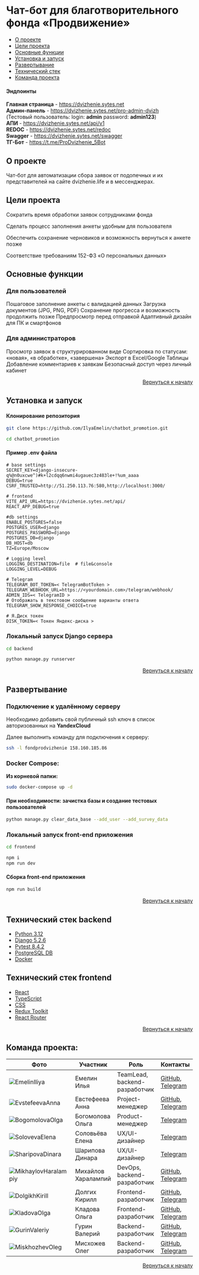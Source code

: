 # Чат-бот для благотворительного фонда «Продвижение»
<a name="Start-point"></a>

- [О проекте](#anchor-about)
- [Цели проекта](#anchor-target)
- [Основные функции](#anchor-functions)
- [Установка и запуск](#anchor-install)
- [Развертывание](#anchor-deployment)
- [Технический стек](#anchor-stack)
- [Команда проекта](#anchor-team)


#### Эндпоинты

**Главная страница** - https://dvizhenie.sytes.net \
**Админ-панель** - https://dvizhenie.sytes.net/pro-admin-dvizh \
(Тестовый пользователь: login: **admin** password: **admin123**) \
**АПИ** - https://dvizhenie.sytes.net/api/v1 \
**REDOC** - https://dvizhenie.sytes.net/redoc \
**Swagger** - https://dvizhenie.sytes.net/swagger \
**ТГ-Бот** - https://t.me/ProDvizhenie_5Bot

<a name="anchor-about"></a>
## О проекте
Чат-бот для автоматизации сбора заявок от подопечных и их представителей на сайте dvizhenie.life и в мессенджерах.

<a name="anchor-target"></a>
## Цели проекта
Сократить время обработки заявок сотрудниками фонда

Сделать процесс заполнения анкеты удобным для пользователя

Обеспечить сохранение черновиков и возможность вернуться к анкете позже

Соответствие требованиям 152-ФЗ «О персональных данных»

<a name="anchor-functions"></a>
## Основные функции
### Для пользователей

Пошаговое заполнение анкеты с валидацией данных
Загрузка документов (JPG, PNG, PDF)
Сохранение прогресса и возможность продолжить позже
Предпросмотр перед отправкой
Адаптивный дизайн для ПК и смартфонов

### Для администраторов

Просмотр заявок в структурированном виде
Сортировка по статусам: «новая», «в обработке», «завершена»
Экспорт в Excel/Google Таблицы
Добавление комментариев к заявкам
Безопасный доступ через личный кабинет

<p align="right"><a href="#Start-point">Вернуться к началу</a></p>

<a name="anchor-install"></a>
## Установка и запуск

#### Клонирование репозитория

```bash
git clone https://github.com/IlyaEmelin/chatbot_promotion.git
```
```bash
cd chatbot_promotion
```
#### Пример .env файла
```
# base settings
SECRET_KEY=django-insecure-q%@n0uxcwe^)#k+l2cdqq6nwmi4ugauec3z483le+!%um_aaaa
DEBUG=true
CSRF_TRUSTED=http://51.250.113.76:580,http://localhost:3000/

# frontend
VITE_API_URL=https://dvizhenie.sytes.net/api/
REACT_APP_DEBUG=true

#db settings
ENABLE_POSTGRES=false
POSTGRES_USER=django
POSTGRES_PASSWORD=django
POSTGRES_DB=django
DB_HOST=db
TZ=Europe/Moscow

# Logging level
LOGGING_DESTINATION=file  # file&console
LOGGING_LEVEL=DEBUG

# Telegram
TELEGRAM_BOT_TOKEN=< TelegramBotToken >
TELEGRAM_WEBHOOK_URL=https://<yourdomain.com>/telegram/webhook/
ADMIN_IDS=< TelegramID >
# Отображать в текстовом сообщение варианты ответа
TELEGRAM_SHOW_RESPONSE_CHOICE=true

# Я.Диск токен
DISK_TOKEN=< Токен Яндекс-диска >
```
### Локальный запуск Django сервера
```bash
cd backend
```
```bash
python manage.py runserver
```

<p align="right"><a href="#Start-point">Вернуться к началу</a></p>

<a name="anchor-deployment"></a>
## Развертывание

### Подключение к удалённому серверу
Необходимо добавить свой публичный ssh ключ в список авторизованных на **YandexCloud**

Далее выполнить команду для подключения к серверу:
```bash
ssh -l fondprodvizhenie 158.160.185.86
```

### Docker Compose:

**Из корневой папки:**

```bash
sudo docker-compose up -d
```

#### При необходимости: зачистка базы и создание тестовых пользователей
```bash
python manage.py clear_data_base --add_user --add_survey_data
```

### Локальный запуск front-end приложения
```bash
cd frontend
```
```bash
npm i
npm run dev
```
#### Сборка front-end приложения

```bash
npm run build
```

<p align="right"><a href="#Start-point">Вернуться к началу</a></p>

<a name="anchor-stack"></a>
## Технический стек backend
* [Python 3.12](https://www.python.org/)
* [Django 5.2.6](https://www.djangoproject.com/)
* [Pytest 8.4.2](https://pypi.org/project/pytest/)
* [PostgreSQL DB](https://www.postgresql.org/)
* [Docker](https://www.docker.com/)

## Технический стек frontend
* [React](https://react.dev/)
* [TypeScript](https://www.typescriptlang.org/)
* [CSS](https://www.w3.org/TR/css/#css)
* [Redux Toolkit](https://redux-toolkit.js.org/)
* [React Router](https://reactrouter.com/)
  
<p align="right"><a href="#Start-point">Вернуться к началу</a></p>


<a name="anchor-team"></a>
## Команда проекта:
| Фото                                                                                                  | Участник            | Роль                          |Контакты|
|-------------------------------------------------------------------------------------------------------|---------------------|-------------------------------|-|
| ![EmelinIliya](https://github.com/user-attachments/assets/b679a20b-54ac-4929-9ffb-b84b58217a5f) | Емелин Илья | TeamLead, backend-разработчик |[GitHub](https://github.com/IlyaEmelin), [Telegram](https://t.me/Ilya_Emelin)|
| ![EvstefeevaAnna](https://github.com/user-attachments/assets/a5e2f675-558b-47bc-8cf3-d7d8ec003f4e) | Евстефеева Анна | Project-менеджер |[GitHub](https://github.com/AnnaEvstifeeva), [Telegram](https://t.me/annievstifeeva)|
| ![BogomolovaOlga](https://github.com/user-attachments/assets/33484226-14df-46e8-ae77-bfb8e30d0bb8) | Богомолова Ольга | Product-менеджер |[Telegram](https://t.me/OlgaBogomolova16)|
| ![SolovevaElena](https://github.com/user-attachments/assets/43cf86ac-6e24-459b-82fd-4c58827736bc) | Соловьёва Елена | UX/UI-дизайнер |[Telegram](https://t.me/Semidea)|
| ![SharipovaDinara](https://github.com/user-attachments/assets/681ffec2-95c5-46fb-8771-fe6bbaa4db4a) | Шарипова Динара | UX/UI-дизайнер |[Telegram](https://t.me/DinaraCalifornia)|
| ![MikhaylovHaralampiy](https://github.com/user-attachments/assets/94588f0d-cb69-46d8-8160-fcf6b2a19134) | Михайлов Харалампий | DevOps, backend-разработчик |[GitHub](https://github.com/HarisNvr), [Telegram](https://t.me/HarisNvr)|
| ![DolgikhKirill](https://github.com/user-attachments/assets/9f62d065-7205-4719-8261-75a251e43d03) | Долгих Кирилл | Frontend-разработчик |[GitHub](https://github.com/nonncal), [Telegram](https://t.me/nonncal)|
| ![KladovaOlga](https://github.com/user-attachments/assets/bf472fad-0ccd-437f-a5ff-372c1e7a728a) | Кладова Ольга | Frontend-разработчик |[GitHub](https://github.com/OlgaKladova), [Telegram](https://t.me/MidoriKl)|
| ![GurinValeriy](https://github.com/user-attachments/assets/096e634d-00a2-4b54-96e3-dcff56dbd33a) | Гурин Валерий | Backend-разработчик |[GitHub](https://github.com/FuntikPiggy), [Telegram](https://t.me/FuntikPiggy)|
| ![MiskhozhevOleg](https://github.com/user-attachments/assets/8d674c23-9895-4f21-9cf9-021339e42a1b) | Мисхожев Олег | Backend-разработчик |[GitHub](https://github.com/OlegMiskhozhev), [Telegram](https://t.me/miskhozhev)|

<p align="right"><a href="#Start-point">Вернуться к началу</a></p>
